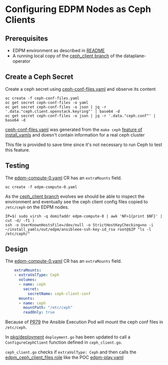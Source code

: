 # Configuring EDPM Nodes as Ceph Clients

## Prerequisites

- EDPM environment as described in [README](README.md)
- A running local copy of the [ceph_client branch](https://github.com/fultonj/dataplane-operator/tree/ceph_client) of the dataplane-operator

## Create a Ceph Secret

Create a ceph secret using
[ceph-conf-files.yaml](ceph-conf-files.yaml)
and observe its content
```
oc create -f ceph-conf-files.yaml
oc get secret ceph-conf-files -o yaml
oc get secret ceph-conf-files -o json | jq -r '.data."ceph.client.openstack.keyring"' | base64 -d
oc get secret ceph-conf-files -o json | jq -r '.data."ceph.conf"' | base64 -d
```
[ceph-conf-files.yaml](ceph-conf-files.yaml) was generated from the `make ceph`
[feature of install_yamls](https://github.com/openstack-k8s-operators/install_yamls/commit/6004b88ccaaff7751ed71115ba0093a997a1762)
and doesn't contain information for a real ceph cluster

This file is provided to save time since it's not necessary to run
Ceph to test this feature.

## Testing

The [edpm-compute-0.yaml](edpm-compute-0.yaml) CR has an `extraMounts` field.

```
oc create -f edpm-compute-0.yaml
```

As the
[ceph_client branch](https://github.com/fultonj/dataplane-operator/tree/ceph_client)
evolves we should be able to inspect the environment and eventually
see the ceph client config files copied to `/etc/ceph` on the EDPM nodes.
```
IP=$( sudo virsh -q domifaddr edpm-compute-0 | awk 'NF>1{print $NF}' | cut -d/ -f1 )
ssh -o UserKnownHostsFile=/dev/null -o StrictHostKeyChecking=no -i ~/install_yamls/out/edpm/ansibleee-ssh-key-id_rsa root@$IP "ls -l /etc/ceph/"
```

## Design

The [edpm-compute-0.yaml](edpm-compute-0.yaml) CR has an `extraMounts` field.
```yaml
    extraMounts:
    - extraVolType: Ceph
      volumes:
      - name: ceph
        secret:
          secretName: ceph-client-conf
      mounts:
      - name: ceph
        mountPath: "/etc/ceph"
        readOnly: true
```
Because of
[PR79](https://github.com/openstack-k8s-operators/dataplane-operator/pull/79)
the Ansible Execution Pod will mount the ceph conf files in `/etc/ceph`.

In
[pkg/deployment](https://github.com/openstack-k8s-operators/dataplane-operator/tree/main/pkg/deployment)
`deployment.go` has been updated to call a `ConfigureCephClient`
function defined in `ceph_client.go`.

`ceph_client.go` checks if `extraVolType: Ceph` and then calls the
[edpm_ceph_client_files role](https://github.com/openstack-k8s-operators/edpm-ansible/tree/main/edpm_ansible/roles/edpm_ceph_client_files)
like the POC [edpm-play.yaml](../crc/cr/edpm-play.yaml)
